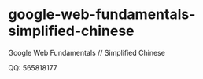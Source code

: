 google-web-fundamentals-simplified-chinese
==========================================

Google Web Fundamentals // Simplified Chinese

QQ: 565818177
